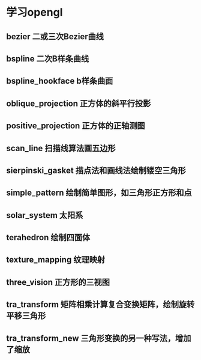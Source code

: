 # 学习opengl

## bezier 二或三次Bezier曲线

## bspline 二次B样条曲线

## bspline_hookface b样条曲面

## oblique_projection 正方体的斜平行投影

## positive_projection 正方体的正轴测图

## scan_line 扫描线算法画五边形

## sierpinski_gasket 描点法和画线法绘制镂空三角形

## simple_pattern 绘制简单图形，如三角形正方形和点

## solar_system 太阳系

## terahedron 绘制四面体

## texture_mapping 纹理映射

## three_vision 正方形的三视图

## tra_transform  矩阵相乘计算复合变换矩阵，绘制旋转平移三角形 

## tra_transform_new  三角形变换的另一种写法，增加了缩放 